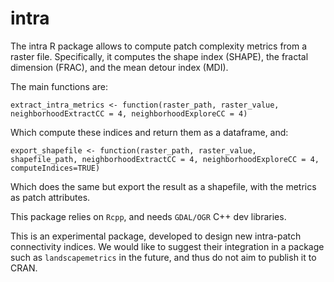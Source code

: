 # intra

The intra R package allows to compute patch complexity metrics from a raster
file. Specifically, it computes the shape index (SHAPE), the fractal dimension
(FRAC), and the mean detour index (MDI).

The main functions are:

`extract_intra_metrics <- function(raster_path, raster_value, neighborhoodExtractCC = 4, neighborhoodExploreCC = 4)`

Which compute these indices and return them as a dataframe, and:

`export_shapefile <- function(raster_path, raster_value, shapefile_path, neighborhoodExtractCC = 4, neighborhoodExploreCC = 4, computeIndices=TRUE)`

Which does the same but export the result as a shapefile, with the metrics as
patch attributes.

This package relies on `Rcpp`, and needs `GDAL/OGR` C++ dev libraries.

This is an experimental package, developed to design new intra-patch connectivity
indices. We would like to suggest their integration in a package such as
`landscapemetrics` in the future, and thus do not aim to publish it to CRAN.

